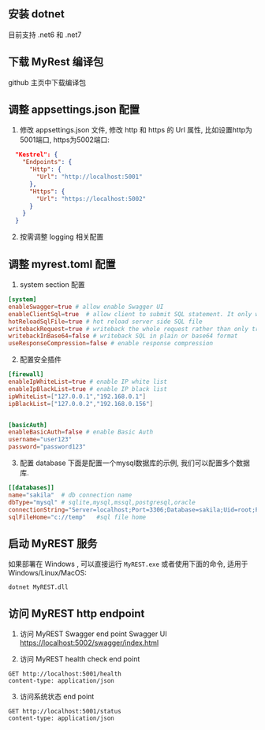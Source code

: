 ## 安装 dotnet
目前支持 .net6 和 .net7

## 下载 MyRest 编译包
github 主页中下载编译包

## 调整 appsettings.json 配置 
1. 修改 appsettings.json 文件, 修改 http 和 https 的 Url 属性, 比如设置http为5001端口, https为5002端口:

```json
  "Kestrel": {
    "Endpoints": {
      "Http": {
        "Url": "http://localhost:5001"
      },
      "Https": {
        "Url": "https://localhost:5002"
      }
    }
  }
```

2. 按需调整 logging 相关配置 

## 调整 myrest.toml  配置 
1. system section 配置 
```toml
[system]
enableSwagger=true # allow enable Swagger UI
enableClientSql=true  # allow client to submit SQL statement. It only works in debug mode. 
hotReloadSqlFile=true # hot reload server side SQL file 
writebackRequest=true # writeback the whole request rather than only traceId
writebackInBase64=false # writeback SQL in plain or base64 format
useResponseCompression=false # enable response compression
```

2. 配置安全插件
```toml
[firewall]
enableIpWhiteList=true # enable IP white list
enableIpBlackList=true # enable IP black list
ipWhiteList=["127.0.0.1","192.168.0.1"]
ipBlackList=["127.0.0.2","192.168.0.156"]


[basicAuth]
enableBasicAuth=false # enable Basic Auth
username="user123"
password="password123"

```

3. 配置 database 
下面是配置一个mysql数据库的示例, 我们可以配置多个数据库. 
```toml
[[databases]]
name="sakila"  # db connection name 
dbType="mysql" # sqlite,mysql,mssql,postgresql,oracle
connectionString="Server=localhost;Port=3306;Database=sakila;Uid=root;Pwd=TOOR;"    
sqlFileHome="c://temp"   #sql file home
```

## 启动 MyREST 服务 
如果部署在 Windows , 可以直接运行 `MyREST.exe`
或者使用下面的命令, 适用于Windows/Linux/MacOS: 
```shell
dotnet MyREST.dll
```


## 访问 MyREST http endpoint
1. 访问 MyREST Swagger end point
Swagger UI <https://localhost:5002/swagger/index.html>

2. 访问 MyREST health check end point
```
GET http://localhost:5001/health
content-type: application/json
```

3. 访问系统状态 end point
```
GET http://localhost:5001/status
content-type: application/json
```

